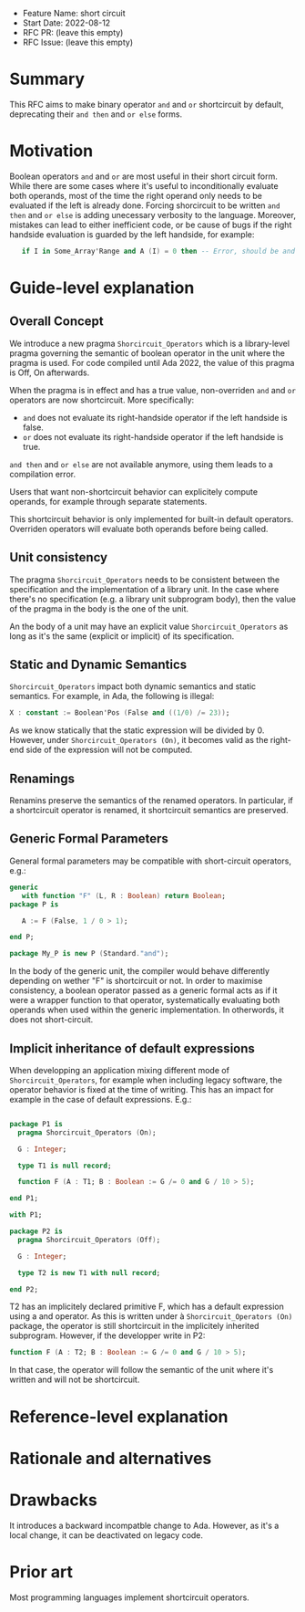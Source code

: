 - Feature Name: short circuit
- Start Date: 2022-08-12
- RFC PR: (leave this empty)
- RFC Issue: (leave this empty)

Summary
=======

This RFC aims to make binary operator `and` and `or` shortcircuit by default,
deprecating their `and then` and `or else` forms.

Motivation
==========

Boolean operators `and` and `or` are most useful in their short circuit form.
While there are some cases where it's useful to inconditionally evaluate both
operands, most of the time the right operand only needs to be evaluated if
the left is already done. Forcing shorcircuit to be written `and then` and
`or else` is adding unecessary verbosity to the language. Moreover, mistakes
can lead to either inefficient code, or be cause of bugs if the right handside
evaluation is guarded by the left handside, for example:

```Ada
   if I in Some_Array'Range and A (I) = 0 then -- Error, should be and then
```

Guide-level explanation
=======================

Overall Concept
---------------

We introduce a new pragma `Shorcircuit_Operators` which is a library-level
pragma governing the semantic of boolean operator in the unit where the pragma
is used. For code compiled until Ada 2022, the value of this pragma is Off,
On afterwards.

When the pragma is in effect and has a true value, non-overriden `and` and `or`
operators are now shortcircuit. More specifically:
- `and` does not evaluate its right-handside operator if the left handside is
  false.
- `or` does not evaluate its right-handside operator if the left handside is
  true.

`and then` and `or else` are not available anymore, using them leads to a
compilation error.

Users that want non-shortcircuit behavior can explicitely compute operands,
for example through separate statements.

This shortcircuit behavior is only implemented for built-in default operators.
Overriden operators will evaluate both operands before being called.

Unit consistency
----------------

The pragma `Shorcircuit_Operators` needs to be consistent between the
specification and the implementation of a library unit. In the case where
there's no specification (e.g. a library unit subprogram body), then the
value of the pragma in the body is the one of the unit.

An the body of a unit may have an explicit value `Shorcircuit_Operators` as
long as it's the same (explicit or implicit) of its specification.

Static and Dynamic Semantics
----------------------------

`Shorcircuit_Operators` impact both dynamic semantics and static semantics.
For example, in Ada, the following is illegal:

```ada
X : constant := Boolean'Pos (False and ((1/0) /= 23));
```

As we know statically that the static expression will be divided by 0. However,
under `Shorcircuit_Operators (On)`, it becomes valid as the right-end side of
the expression will not be computed.

Renamings
---------

Renamins preserve the semantics of the renamed operators. In particular,
if a shortcircuit operator is renamed, it shortcircuit semantics are preserved.

Generic Formal Parameters
-------------------------

General formal parameters may be compatible with short-circuit operators, e.g.:

```ada
generic
   with function "F" (L, R : Boolean) return Boolean;
package P is

   A := F (False, 1 / 0 > 1);

end P;

package My_P is new P (Standard."and");
```

In the body of the generic unit, the compiler would behave differently
depending on wether "F" is shortcircuit or not. In order to maximise
consistency, a boolean operator passed as a generic formal acts as if it were
a wrapper function to that operator, systematically evaluating both operands
when used within the generic implementation. In otherwords, it does not
short-circuit.

Implicit inheritance of default expressions
-------------------------------------------

When developping an application mixing different mode of
``Shorcircuit_Operators``, for example when including legacy software, the
operator behavior is fixed at the time of writing. This has an impact for
example in the case of default expressions. E.g.:

```ada

package P1 is
  pragma Shorcircuit_Operators (On);

  G : Integer;

  type T1 is null record;

  function F (A : T1; B : Boolean := G /= 0 and G / 10 > 5);

end P1;

with P1;

package P2 is
  pragma Shorcircuit_Operators (Off);

  G : Integer;

  type T2 is new T1 with null record;

end P2;
```

T2 has an implicitely declared primitive F, which has a default expression
using a and operator. As this is written under à ``Shorcircuit_Operators (On)``
package, the operator is still shortcircuit in the implicitely inherited
subprogram. However, if the developper write in P2:

```ada
function F (A : T2; B : Boolean := G /= 0 and G / 10 > 5);
```

In that case, the operator will follow the semantic of the unit where it's
written and will not be shortcircuit.


Reference-level explanation
===========================


Rationale and alternatives
==========================


Drawbacks
=========

It introduces a backward incompatble change to Ada. However, as it's a local
change, it can be deactivated on legacy code.

Prior art
=========

Most programming languages implement shortcircuit operators.
